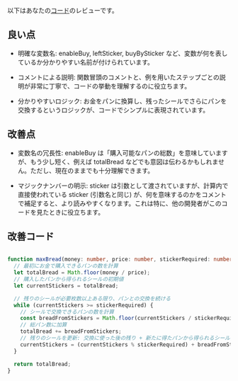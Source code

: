 以下はあなたの[コード](/journal/2025/07/practice_codes/maxBread_while.ts)のレビューです。

## 良い点

- 明確な変数名: enableBuy, leftSticker, buyBySticker など、変数が何を表しているか分かりやすい名前が付けられています。

- コメントによる説明: 関数冒頭のコメントと、例を用いたステップごとの説明が非常に丁寧で、コードの挙動を理解するのに役立ちます。

- 分かりやすいロジック: お金をパンに換算し、残ったシールでさらにパンを交換するというロジックが、コードでシンプルに表現されています。

## 改善点

- 変数名の冗長性: enableBuy は「購入可能なパンの総数」を意味していますが、もう少し短く、例えば totalBread などでも意図は伝わるかもしれません。ただし、現在のままでも十分理解できます。

- マジックナンバーの明示: sticker は引数として渡されていますが、計算内で直接使われている sticker (引数名と同じ) が、何を意味するのかをコメントで補足すると、より読みやすくなります。これは特に、他の開発者がこのコードを見たときに役立ちます。

## 改善コード

```typeScript

function maxBread(money: number, price: number, stickerRequired: number): number {
  // 最初にお金で購入できるパンの数を計算
  let totalBread = Math.floor(money / price);
  // 購入したパンから得られるシールの初期値
  let currentStickers = totalBread;

  // 残りのシールが必要枚数以上ある限り、パンとの交換を続ける
  while (currentStickers >= stickerRequired) {
    // シールで交換できるパンの数を計算
    const breadFromStickers = Math.floor(currentStickers / stickerRequired);
    // 総パン数に加算
    totalBread += breadFromStickers;
    // 残りのシールを更新: 交換に使った後の残り + 新たに得たパンから得られるシール
    currentStickers = (currentStickers % stickerRequired) + breadFromStickers;
  }

  return totalBread;
}
```
